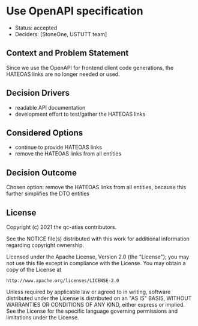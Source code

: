 # Use OpenAPI specification

* Status: accepted
* Deciders: [StoneOne, USTUTT team]

## Context and Problem Statement

Since we use the OpenAPI for frontend client code generations, the HATEOAS links are no longer needed or used.  

## Decision Drivers

* readable API documentation
* development effort to test/gather the HATEOAS links

## Considered Options

* continue to provide HATEOAS links
* remove the HATEOAS links from all entities

## Decision Outcome

Chosen option: remove the HATEOAS links from all entities, because this further simplifies the DTO entities

## License

Copyright (c) 2021 the qc-atlas contributors.

See the NOTICE file(s) distributed with this work for additional
information regarding copyright ownership.

Licensed under the Apache License, Version 2.0 (the "License");
you may not use this file except in compliance with the License.
You may obtain a copy of the License at

    http://www.apache.org/licenses/LICENSE-2.0

Unless required by applicable law or agreed to in writing, software
distributed under the License is distributed on an "AS IS" BASIS,
WITHOUT WARRANTIES OR CONDITIONS OF ANY KIND, either express or implied.
See the License for the specific language governing permissions and
limitations under the License.
